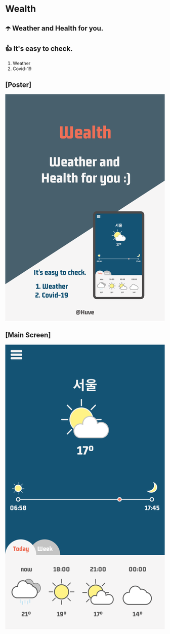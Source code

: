 # Wealth

## ☂️ Weather and Health for you.

## 👍 It's easy to check.
1. Weather
1. Covid-19

## [Poster]
![Poster](./doc/poster.png)

## [Main Screen]
![Main](./doc/main.png)